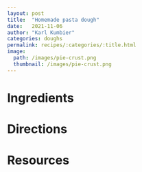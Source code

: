 ```yaml
---
layout: post
title:  "Homemade pasta dough"
date:   2021-11-06
author: "Karl Kumbier"
categories: doughs
permalink: recipes/:categories/:title.html
image:
  path: /images/pie-crust.png
  thumbnail: /images/pie-crust.png
---
```


# Ingredients

# Directions

# Resources
